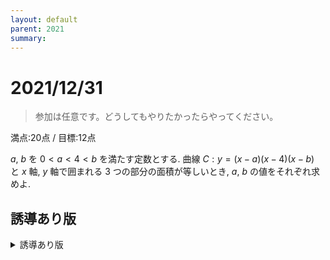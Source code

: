 ```yaml
---
layout: default
parent: 2021
summary: 
---
```


# 2021/12/31

> 参加は任意です。どうしてもやりたかったらやってください。

満点:20点 / 目標:12点

$a$, $b$ を $0<a<4<b$ を満たす定数とする. 曲線 $C: y=(x-a)(x-4)(x-b)$ と $x$ 軸, $y$ 軸で囲まれる $3$ つの部分の面積が等しいとき, $a$, $b$ の値をそれぞれ求めよ.

## 誘導あり版

<details markdown="1">
<summary>誘導あり版</summary>

$a$, $b$ を $0<a<4<b$ を満たす定数とする. 曲線 $C: y=(x-a)(x-4)(x-b)$ について考える.

(1) 曲線 $C$ と $x$ 軸で囲まれる $2$ つの部分の面積が等しいとき, $a+b$ の値を求めよ.

(2) 曲線 $C$ と $x$ 軸, $y$ 軸で囲まれる $3$ つの部分の面積が等しいとき, $a$, $b$ の値をそれぞれ求めよ.

</details>